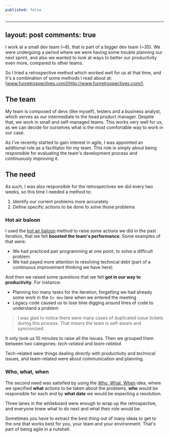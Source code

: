 ```yaml
---
published: false
---
```


---
layout: post
comments: true
---

I work at a small dev team (~8), that is part of a bigger dev team (~35). We were undergoing a period where we were having some trouble planning our next sprint, and also we wanted to look at ways to better our productivity even more, compared to other teams.

So I tried a retrospective method which worked well for us at that time, and it's a combination of some methods I read about at: [www.funretrospectives.com](http://www.funretrospectives.com/).

<!-- more -->

## The team

My team is composed of devs (like myself), testers and a business analyst, which serves as our intermediate to the head product manager. Despite that, we work in small and self-managed teams. This works very well for us, as we can decide for ourselves what is the most comfortable way to work in our case.

As I've recently started to gain interest in agile, I was appointed an additional role as a facilitator for my team. This role is simply about being responsible for evaluating the team's development process and continuously improving it.

## The need

As such, I was also responsible for the retrospectives we did every two weeks, so this time I needed a method to:

1. Identify our current problems more accurately
2. Define specific actions to be done to solve those problems

### Hot air baloon

I used the [hot air baloon](http://www.funretrospectives.com/hot-air-balloon/) method to raise some actions we did in the past iteration, that we felt **boosted the team's performance**. Some examples of that were:

- We had practiced pair programming at one point, to solve a difficult problem
- We had payed more attention to resolving technical debt (part of a continuous improvement thinking we have here)

And then we raised some questions that we felt **got in our way to productivity**. For instance:

- Planning too many tasks for the iteration, forgetting we had already some work in the `In dev` lane when we entered the meeting
- Legacy code caused us to lose time digging around lines of code to understand a problem

> I was glad to notice there were many cases of duplicated issue tickets during this process. That means the team is self-aware and syncronized.

It only took us 10 minutes to raise all the issues. Then we grouped them between two categories: *tech-related* and *team-related*.

Tech-related were things dealing directly with productivity and technical issues, and team-related were about communication and planning.

### Who, what, when

The second need was satisfied by using the [Who, What, When](http://www.funretrospectives.com/the-who-what-when-steps-to-action/) idea, where we specified **what** actions to be taken about the problems, **who** would be responsible for each and by **what date** we would be expecting a resolution.

Three lanes in the whiteboard were enough to wrap up the retrospective, and everyone knew what to do next and what their role would be.

Sometimes you have to extract the best thing out of many ideas to get to the one that works best for you, your team and your environment. That's part of being agile in a nutshell.